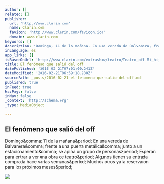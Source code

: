 ```yaml
---
author: []
related: []
publisher:
  url: 'http://www.clarin.com'
  name: Clarin.com
  favicon: 'http://www.clarin.com/favicon.ico'
  domain: www.clarin.com
keywords: []
description: 'Domingo, 11 de la mañana. En una vereda de Balvanera, frente a una puerta metálica, junto a un estacionamiento, se apiña un grupo de personas. Esperan para entrar a ver una obra de teatro. Algunos tienen su entrada comprada hace varias semanas. Muchos otros ya la reservaron para los próximos meses.'
inLanguage: es
app_links: []
isBasedOnUrl: 'http://www.clarin.com/extrashow/teatro/Teatro_off-Mi_hijo_solo_camina_un_poco_mas_lento-Guillermo_Cacace_0_1399060108.html'
title: El fenómeno que salió del off
datePublished: '2016-02-21T07:01:00.241Z'
dateModified: '2016-02-21T06:59:18.280Z'
sourcePath: _posts/2016-02-21-el-fenomeno-que-salio-del-off.md
published: true
inFeed: true
hasPage: false
inNav: false
_context: 'http://schema.org'
_type: MediaObject

---
```

<article style=""><h1>El fenómeno que salió del off</h1><p>Domingo&amp;comma; 11 de la mañana&amp;period; En una vereda de Balvanera&amp;comma; frente a una puerta metálica&amp;comma; junto a un estacionamiento&amp;comma; se apiña un grupo de personas&amp;period; Esperan para entrar a ver una obra de teatro&amp;period; Algunos tienen su entrada comprada hace varias semanas&amp;period; Muchos otros ya la reservaron para los próximos meses&amp;period;</p><img src="http://www.clarin.com/extrashow/teatro/hijo-solo-camina-lento_CLAIMA20150723_0004_4.jpg" /></article>